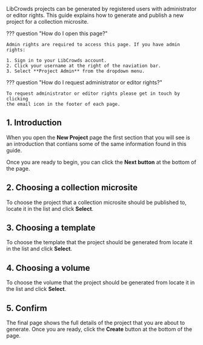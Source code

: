 LibCrowds projects can be generated by registered users with administrator or
editor rights. This guide explains how to generate and publish a new project
for a collection microsite.

??? question "How do I open this page?"

    Admin rights are required to access this page. If you have admin rights:

    1. Sign in to your LibCrowds account.
    2. Click your username at the right of the naviation bar.
    3. Select **Project Admin** from the dropdown menu.

??? question "How do I request administrator or editor rights?"

    To request administrator or editor rights please get in touch by clicking
    the email icon in the footer of each page.

## 1. Introduction

When you open the **New Project** page the first section that you will see is
an introduction that contians some of the same information found in this guide.

Once you are ready to begin, you can click the **Next button** at the bottom
of the page.

## 2. Choosing a collection microsite

To choose the project that a collection microsite should be published to,
locate it in the list and click **Select**.

## 3. Choosing a template

To choose the template that the project should be generated from locate it in
the list and click **Select**.

## 4. Choosing a volume

To choose the volume that the project should be generated from locate it in
the list and click **Select**.

## 5. Confirm

The final page shows the full details of the project that you are about to
generate. Once you are ready, click the **Create** button at the bottom of the
page.
